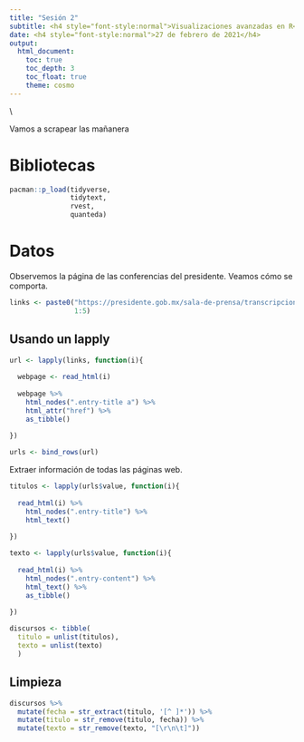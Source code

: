 ```yaml
---
title: "Sesión 2"
subtitle: <h4 style="font-style:normal">Visualizaciones avanzadas en R</h4>
date: <h4 style="font-style:normal">27 de febrero de 2021</h4>
output: 
  html_document:
    toc: true
    toc_depth: 3
    toc_float: true
    theme: cosmo
---
```



<style>
p.comment {
background-color: #DBDBDB;
padding: 10px;
border: 1px solid black;
margin-left: 25px;
border-radius: 5px;
font-style: italic;
}

.figure {
   margin-top: 20px;
   margin-bottom: 20px;
}

h1.title {
  font-weight: bold;
  font-family: Arial;  
}

h2.title {
  font-family: Arial;  
}

</style>


<style type="text/css">
#TOC {
  font-size: 13px;
  font-family: Arial;
}
</style>

\




Vamos a scrapear las mañanera

# Bibliotecas


```r
pacman::p_load(tidyverse,
               tidytext,
               rvest,
               quanteda)
```

# Datos

Observemos la página de las conferencias del presidente. Veamos cómo se comporta.


```r
links <- paste0("https://presidente.gob.mx/sala-de-prensa/transcripciones/page/",
                1:5)
```


## Usando un lapply



```r
url <- lapply(links, function(i){
  
  webpage <- read_html(i)
  
  webpage %>% 
    html_nodes(".entry-title a") %>% 
    html_attr("href") %>% 
    as_tibble()
  
})

urls <- bind_rows(url)
```

Extraer información de todas las páginas web.



```r
titulos <- lapply(urls$value, function(i){
  
  read_html(i) %>% 
    html_nodes(".entry-title") %>% 
    html_text() 
  
})

texto <- lapply(urls$value, function(i){
  
  read_html(i) %>% 
    html_nodes(".entry-content") %>% 
    html_text() %>% 
    as_tibble()
  
})
```



```r
discursos <- tibble(
  titulo = unlist(titulos),
  texto = unlist(texto)
  )
```


## Limpieza


```r
discursos %>% 
  mutate(fecha = str_extract(titulo, '[^ ]*')) %>% 
  mutate(titulo = str_remove(titulo, fecha)) %>% 
  mutate(texto = str_remove(texto, "[\r\n\t]"))
```















